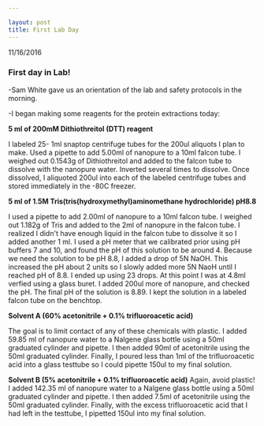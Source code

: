 ```yaml
---

layout: post
title: First Lab Day
---
```



11/16/2016

### First day in Lab!

-Sam White gave us an orientation of the lab and safety protocols in the morning. 

-I began making some reagents for the protein extractions today:

__5 ml of 200mM Dithiothreitol (DTT) reagent__

I labeled 25- 1ml snaptop centrifuge tubes for the 200ul aliquots I plan to make.
Used a pipette to add 5.00ml of nanopure to a 10ml falcon tube. I weighed out 0.1543g of Dithiothreitol and added to the falcon tube to dissolve with the nanopure water. Inverted several times to dissolve. Once dissolved, I aliquoted 200ul into each of the labeled centrifuge tubes and stored immediately in the -80C freezer.

__5 ml of 1.5M Tris(tris(hydroxymethyl)aminomethane hydrochloride) pH8.8__

I used a pipette to add 2.00ml of nanopure to a 10ml falcon tube. I weighed out 1.182g of Tris and added to the 2ml of nanopure in the falcon tube. I realized I didn't have enough liquid in the falcon tube to dissolve it so I added another 1 ml. I used a pH meter that we calibrated prior using pH buffers 7 and 10, and found the pH of this solution to be around 4. Because we need the solution to be pH 8.8, I added a drop of 5N NaOH. This increased the pH about 2 units so I slowly added more 5N NaoH until I reached pH of 8.8. I ended up using 23 drops. At this point I was at 4.8ml verfied using a glass buret. I added 200ul more of nanopure, and checked the pH. The final pH of the solution is 8.89. I kept the solution in a labeled falcon tube on the benchtop.

__Solvent A (60% acetonitrile + 0.1% trifluoroacetic acid)__

The goal is to limit contact of any of these chemicals with plastic.
I added 59.85 ml of nanopure water to a Nalgene glass bottle using a 50ml graduated cylinder and pipette. I then added 90ml of acetonitrile using the 50ml graduated cylinder. Finally, I poured less than 1ml of the trifluoroacetic acid into a glass testtube so I could pipette 150ul to my final solution. 

__Solvent B (5% acetonitrile + 0.1% trifluoroacetic acid)__
Again, avoid plastic! I added 142.35 ml of nanopure water to a Nalgene glass bottle using a 50ml graduated cylinder and pipette. I then added 7.5ml of acetonitrile using the 50ml graduated cylinder. Finally, with the excess trifluoroacetic acid that I had left in the testtube, I pipetted 150ul into my final solution. 
